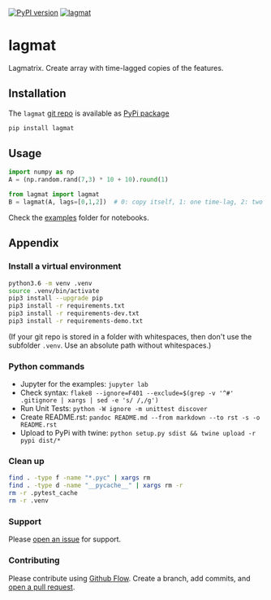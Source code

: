 [![PyPI version](https://badge.fury.io/py/lagmat.svg)](https://badge.fury.io/py/lagmat)
[![lagmat](https://snyk.io/advisor/python/lagmat/badge.svg)](https://snyk.io/advisor/python/lagmat)


# lagmat
Lagmatrix. Create array with time-lagged copies of the features.


## Installation
The `lagmat` [git repo](http://github.com/ulf1/lagmat) is available as [PyPi package](https://pypi.org/project/lagmat)

```sh
pip install lagmat
```


## Usage

```py
import numpy as np
A = (np.random.rand(7,3) * 10 + 10).round(1)

from lagmat import lagmat
B = lagmat(A, lags=[0,1,2])  # 0: copy itself, 1: one time-lag, 2: two time-lags
```


Check the [examples](http://github.com/ulf1/lagmat/examples) folder for notebooks.


## Appendix

### Install a virtual environment

```sh
python3.6 -m venv .venv
source .venv/bin/activate
pip3 install --upgrade pip
pip3 install -r requirements.txt
pip3 install -r requirements-dev.txt
pip3 install -r requirements-demo.txt
```

(If your git repo is stored in a folder with whitespaces, then don't use the subfolder `.venv`. Use an absolute path without whitespaces.)

### Python commands

* Jupyter for the examples: `jupyter lab`
* Check syntax: `flake8 --ignore=F401 --exclude=$(grep -v '^#' .gitignore | xargs | sed -e 's/ /,/g')`
* Run Unit Tests: `python -W ignore -m unittest discover`
* Create README.rst: `pandoc README.md --from markdown --to rst -s -o README.rst`
* Upload to PyPi with twine: `python setup.py sdist && twine upload -r pypi dist/*`

### Clean up 

```sh
find . -type f -name "*.pyc" | xargs rm
find . -type d -name "__pycache__" | xargs rm -r
rm -r .pytest_cache
rm -r .venv
```

### Support
Please [open an issue](https://github.com/ulf1/lagmat/issues/new) for support.

### Contributing
Please contribute using [Github Flow](https://guides.github.com/introduction/flow/). Create a branch, add commits, and [open a pull request](https://github.com/ulf1/lagmat/compare/).
